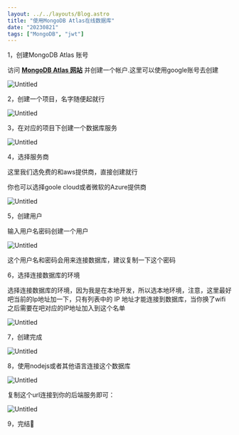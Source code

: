 ```yaml
---
layout: ../../layouts/Blog.astro
title: "使用MongoDB Atlas在线数据库"
date: "20230821"
tags: ["MongoDB", "jwt"]
---
```


1，创建MongoDB Atlas 账号

访问 **[MongoDB Atlas 网站](https://www.mongodb.com/cloud/atlas)** 并创建一个帐户.这里可以使用google账号去创建

![Untitled](http://nodejsbyexample.cn/uPic/2024041522281617131912961713191296018zJg91Y.png)

2，创建一个项目，名字随便起就行

![Untitled](http://nodejsbyexample.cn/uPic/2024041522281717131912971713191297094eE8u8G.png)

3，在对应的项目下创建一个数据库服务

![Untitled](http://nodejsbyexample.cn/uPic/20240415222817171319129717131912978384YrdWx.png)

4，选择服务商

这里我们选免费的和aws提供商，直接创建就行

你也可以选择goole cloud或者微软的Azure提供商

![Untitled](http://nodejsbyexample.cn/uPic/2024041522281817131912981713191298596B1M7Je.png)

5，创建用户

输入用户名密码创建一个用户

![Untitled](http://nodejsbyexample.cn/uPic/2024041522281917131912991713191299381FiEiki.png)

这个用户名和密码会用来连接数据库，建议复制一下这个密码

6，选择连接数据库的环境

选择连接数据库的环境，因为我是在本地开发，所以选本地环境，注意，这里最好吧当前的Ip地址加一下，只有列表中的 IP 地址才能连接到数据库，当你换了wifi之后需要在吧对应的IP地址加入到这个名单

![Untitled](http://nodejsbyexample.cn/uPic/2024041522282017131913001713191300285GdomhA.png)

7，创建完成

![Untitled](http://nodejsbyexample.cn/uPic/2024041522282117131913011713191301241qrCEEp.png)

8，使用nodejs或者其他语言连接这个数据库

![Untitled](http://nodejsbyexample.cn/uPic/20240415222822171319130217131913027030AJzUc.png)

复制这个url连接到你的后端服务即可：

![Untitled](http://nodejsbyexample.cn/uPic/2024041522282417131913041713191304124q5TU1q.png)

9，完结🎉